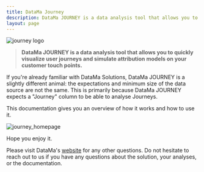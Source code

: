 ```yaml
---
title: DataMa Journey
description: DataMa JOURNEY is a data analysis tool that allows you to quickly visualize user journeys and simulate attribution models on your customer touch points.
layout: page
---
```


![journey logo]({{site.url}}/{{site.baseurl}}/core_app/images/DataMa-JOURNEY-Logo-2.png)

> **DataMa JOURNEY is a data analysis tool that allows you to quickly visualize user journeys and simulate attribution models on your customer touch points.**

If you're already familiar with DataMa Solutions, DataMa JOURNEY is a slightly different animal: the expectations and minimum size of the data source are not the same. This is primarily because DataMa JOURNEY expects a "Journey" column to be able to analyse Journeys.

This documentation gives you an overview of how it works and how to use it.

![journey_homepage]({{site.url}}/{{site.baseurl}}/core_app/images/journey.png)

Hope you enjoy it.

Please visit DataMa's [website](https://datama.fr/lets-talk/) for any other questions. Do not hesitate to reach out to us if you have any questions about the solution, your analyses, or the documentation. 